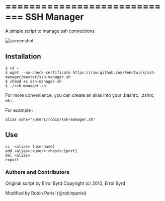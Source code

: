 =============================
SSH Manager
=============================

A simple script to manage ssh connections

![screenshot](https://github.com/robinparisi/ssh-manager/raw/master/screenshot.png)

## Installation

    $ cd ~
    $ wget --no-check-certificate https://raw.github.com/Fendtwick/ssh-manager/master/ssh-manager.sh
    $ chmod +x ssh-manager.sh
    $ ./ssh-manager.sh
    
For more convenience, you can create an alias into your .bashrc, .zshrc, etc...

For example :

    alias sshs="/Users/robin/ssh-manager.sh"

## Use

    cc  <alias> [username]                          
    add <alias>:<user>:<host>:[port]                 
    del <alias>                                      
    export                                           

### Authors and Contributors

Original script by Errol Byrd
Copyright (c) 2010, Errol Byrd 

Modified by Robin Parisi (@robinparisi)
